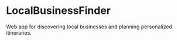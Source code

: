 # LocalBusinessFinder
Web app for discovering local businesses and planning personalized itineraries.
